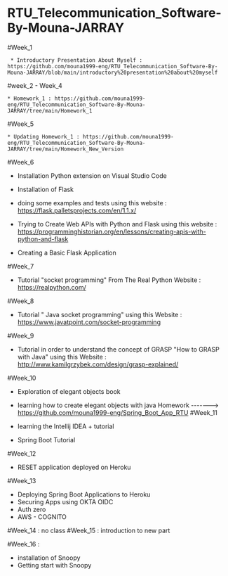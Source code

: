 # RTU_Telecommunication_Software-By-Mouna-JARRAY

#Week_1

     * Introductory Presentation About Myself : https://github.com/mouna1999-eng/RTU_Telecommunication_Software-By-Mouna-JARRAY/blob/main/introductory%20presentation%20about%20myself

#week_2 - Week_4 

    * Homework_1 : https://github.com/mouna1999-eng/RTU_Telecommunication_Software-By-Mouna-JARRAY/tree/main/Homework_1

#Week_5

    * Updating Homework_1 : https://github.com/mouna1999-eng/RTU_Telecommunication_Software-By-Mouna-JARRAY/tree/main/Homework_New_Version

#Week_6

   * Installation Python extension on Visual Studio Code

   * Installation of Flask

   * doing some examples and tests using this website : https://flask.palletsprojects.com/en/1.1.x/

   * Trying to Create Web APIs with Python and Flask using this website : https://programminghistorian.org/en/lessons/creating-apis-with-python-and-flask

   * Creating a Basic Flask Application

#Week_7

   * Tutorial "socket programming" From The Real Python Website : https://realpython.com/
   
#Week_8

   * Tutorial " Java socket programming" using this Website : https://www.javatpoint.com/socket-programming 
   
#Week_9

   * Tutorial in order to understand the concept of GRASP "How to GRASP with Java" using this Website : http://www.kamilgrzybek.com/design/grasp-explained/
   
#Week_10
   
   * Exploration of elegant objects book 
   * learning how to create elegant objects with java
     Homework -------> https://github.com/mouna1999-eng/Spring_Boot_App_RTU 
#Week_11  

   * learning the Intellij IDEA + tutorial 
   * Spring Boot Tutorial
   
#Week_12
   
   * RESET application deployed on Heroku

#Week_13
 
   * Deploying Spring Boot Applications to Heroku
   * Securing Apps using OKTA OIDC
   * Auth zero
   * AWS - COGNITO
   
#Week_14 : no class
#Week_15 : introduction to new part

#Week_16 : 

   * installation of Snoopy 
   * Getting start with Snoopy

      
